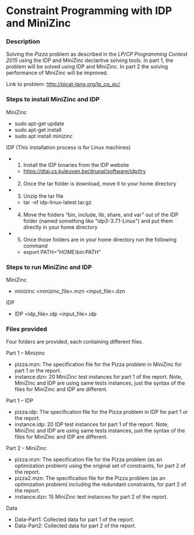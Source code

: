 # Constraint Programming with IDP and MiniZinc
### Description
Solving the *Pizza* problem as described in the *LP/CP Programming Contest 2015* using the IDP and MiniZinc declaritve solving tools. In part 1, the problem
will be solved using IDP and MiniZinc. In part 2 the solving performance of MiniZinc will be improved.

Link to problem: http://picat-lang.org/lp_cp_pc/


### Steps to install MiniZinc and IDP
MiniZinc
- sudo apt-get update
- sudo apt-get install
- sudo apt install minizinc

IDP (This installation process is for Linux machines)
- 1. Install the IDP binaries from the IDP website
	- https://dtai.cs.kuleuven.be/drupal/software/idp/try
- 2. Once the tar folder is download, move it to your home directory
- 3. Unzip the tar file
	- tar -xf idp-linux-latest.tar.gz
- 4. Move the folders “bin, include, lib, share, and var” out of the IDP folder (named something like “idp3-3.7.1-Linux”) and put 
     them directly in your home directory
- 5. Once those folders are in your home directory run the following command
	- export PATH=”$HOME/bin:$PATH”

### Steps to run MiniZinc and IDP

MiniZinc
- minizinc <minizinc_file>.mzn <input_file>.dzn

IDP
- IDP <idp_file>.idp <input_file>.idp

### Files provided
Four folders are provided, each containing different files.

Part 1 – Minizinc
- pizza.mzn: The specification file for the Pizza problem in MiniZinc for part 1 or the report.
- instance.dzn: 20 MiniZinc test instances for part 1 of the report. Note, MiniZinc and IDP are using same tests 
                instances, just the syntax of the files for MiniZinc and IDP are different.

Part 1 – IDP
- pizza.idp: The specification file for the Pizza problem in IDP for part 1 or the report.
- instance.idp: 20 IDP test instances for part 1 of the report. Note, MiniZinc and IDP are using same tests instances, 
                just the syntax of the files for MiniZinc and IDP are different.

Part 2 – MiniZinc
- pizza.mzn: The specification file for the Pizza problem (as an optimization problem) using the original set of constraints, for
             part 2 of the report.
- pizza2.mzn: The specification file for the Pizza problem (as an optimization problem) including the redundant constraints, for
              part 2 of the report.
- instance.dzn: 15 MiniZinc test instances for part 2 of the report.

Data
- Data–Part1: Collected data for part 1 of the report.
- Data-Part2: Collected data for part 2 of the report.
